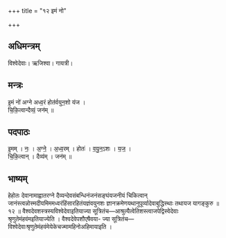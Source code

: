 +++
title = "१२ इमं नो"

+++
## अधिमन्त्रम्
विश्वेदेवाः। ऋजिश्वा। गायत्री।

## मन्त्रः
इ॒मं नो॑ अग्ने अध्व॒रं होत॑र्वयुन॒शो य॑ज ।  
चि॒कि॒त्वान्दैव्यं॒ जन॑म् ॥

## पदपाठः
इ॒मम् । नः॒ । अ॒ग्ने॒ । अ॒ध्व॒रम् । होतः॑ । व॒यु॒न॒ऽशः । य॒ज॒ ।  
चि॒कि॒त्वान् । दैव्य॑म् । जन॑म् ॥

## भाष्यम्
हेहोतः देवानामाह्वातरग्ने दैव्यन्देवसंबन्धिनंजनंसङ्घंयजनीयं चिकित्वान् जानंस्त्वन्नोस्मदीयमिममध्वरंहिंसारहितंयज्ञंवयुनशः ज्ञानक्रमेणयथानुपूर्व्यादेवाबुद्धिस्थाः तथायज यागङ्कुरु ॥ १२ ॥ वैश्वदेवशस्त्रस्यविश्वेदेवाइतियाज्या सूत्रितंच—आश्रुत्यैत्वेतिशस्त्वाजपेद्विस्वेदेवाः श्रृणुतेमंहवंमइतियाज्येति । वैश्वदेवेपशौएषैवया- ज्या सूत्रितंच—विश्वेदेवाःश्रृणुतेमंहवंमेयेकेचज्मामहिनोअहिमायाइति ।